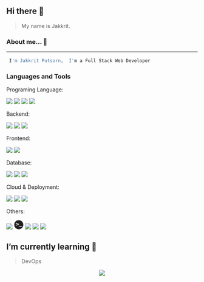 ## Hi there 👋
> My name is Jakkrit.

### About me... 💬 
___
```bash
 I'm Jakkrit Putsorn,  I'm a Full Stack Web Developer
```

### Languages and Tools

Programing Language:

<code><img height="25" src="https://cdn.jsdelivr.net/gh/devicons/devicon/icons/javascript/javascript-original.svg"/></code>
<code><img height="25" src="https://cdn.jsdelivr.net/gh/devicons/devicon/icons/typescript/typescript-original.svg"/></code>
<code><img height="25" src="https://cdn.jsdelivr.net/gh/devicons/devicon/icons/php/php-plain.svg" /></code>
<code><img height="25" src="https://cdn.jsdelivr.net/gh/devicons/devicon/icons/go/go-original-wordmark.svg" /></code>

          
Backend:

<code><img height="25" src="https://cdn.jsdelivr.net/gh/devicons/devicon/icons/express/express-original.svg" /></code>
<code><img height="25" src="https://cdn.jsdelivr.net/gh/devicons/devicon/icons/nodejs/nodejs-original.svg"/></code>
<code><img height="25" src="https://github.com/jakkrit-puts/jakkrit-puts/assets/67111961/92bf2fd0-677e-464c-bd1d-f3f3b81414e6" /></code>


Frontend:

<code><img height="25" src="https://cdn.jsdelivr.net/gh/devicons/devicon/icons/vuejs/vuejs-original.svg"/></code>
<code><img height="25" src="https://cdn.jsdelivr.net/gh/devicons/devicon/icons/react/react-original.svg"/></code>


Database:

<code><img height="25" src="https://cdn.jsdelivr.net/gh/devicons/devicon/icons/mysql/mysql-original.svg" /></code>
<code><img height="25" src="https://cdn.jsdelivr.net/gh/devicons/devicon/icons/postgresql/postgresql-original.svg" /></code>
<code><img height="25" src="https://cdn.jsdelivr.net/gh/devicons/devicon/icons/mongodb/mongodb-original-wordmark.svg" /></code>


Cloud & Deployment:

<code><img height="25" src="https://cdn.jsdelivr.net/gh/devicons/devicon/icons/docker/docker-plain.svg" /></code>
<code><img height="25" src="https://cdn.jsdelivr.net/gh/devicons/devicon/icons/digitalocean/digitalocean-original.svg" /></code>
<code><img height="25" src="https://cdn.jsdelivr.net/gh/devicons/devicon/icons/nginx/nginx-original.svg" /></code>

Others:

<code><img height="25" src="https://cdn.jsdelivr.net/gh/devicons/devicon/icons/git/git-original.svg" /></code>
<code><img height="25" src="https://raw.githubusercontent.com/github/explore/80688e429a7d4ef2fca1e82350fe8e3517d3494d/topics/terminal/terminal.png"></code>
<code><img height="25" src="https://cdn.jsdelivr.net/gh/devicons/devicon/icons/ubuntu/ubuntu-plain.svg" /></code>
<code><img height="25" src="https://cdn.jsdelivr.net/gh/devicons/devicon/icons/linux/linux-original.svg" /></code>
<code><img height="25" src="https://cdn.jsdelivr.net/gh/devicons/devicon/icons/jira/jira-original-wordmark.svg" /></code>

## I’m currently learning 🌱
> DevOps

<p align="center">
  <a href="https://hits.seeyoufarm.com"><img src="https://hits.seeyoufarm.com/api/count/incr/badge.svg?url=https%3A%2F%2Fgithub.com%2Fjakkrit-puts&count_bg=%2379C83D&title_bg=%23555555&icon=&icon_color=%23E7E7E7&title=hits&edge_flat=false"/></a>
</p>


